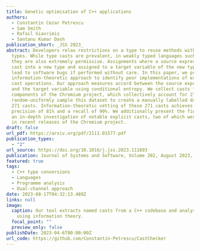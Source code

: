 ```yaml
---
title: Genetic optimisation of C++ applications
authors:
  - Constantin Cezar Petrescu
  - Sam Smith
  - Rafail Giavrimis
  - Santanu Kumar Dash
publication_short: _JSS 2023_
abstract: Developers relax restrictions on a type to reuse methods with other
  types. While type casts are prevalent, in weakly typed languages such as C++,
  they are also extremely permissive. Assignments where a source expression is
  cast into a new type and assigned to a target variable of the new type, can
  lead to software bugs if performed without care. In this paper, we propose an
  information-theoretic approach to identify poor implementations of explicit
  cast operations. Our approach measures accord between the source expression
  and the target variable using conditional entropy. We collect casts from 34
  components of the Chromium project, which collectively account for 27MLOC and
  random-uniformly sample this dataset to create a manually labelled dataset of
  271 casts. Information-theoretic vetting of these 271 casts achieves a peak
  precision of 81% and a recall of 90%. We additionally present the findings of
  an in-depth investigation of notable explicit casts, two of which were fixed
  in recent releases of the Chromium project.
draft: false
url_pdf: https://arxiv.org/pdf/2111.01577.pdf
publication_types:
  - "2"
url_source: https://doi.org/10.1016/j.jss.2023.111693
publication: Journal of Systems and Software, Volume 202, August 2023, 111693
featured: true
tags:
  - C++ type conversions
  - Languages
  - Programme analysis
  - Dual-channel approach
date: 2023-08-17T04:32:13.489Z
links: null
image:
  caption: Our tool extracts named casts from a C++ codebase and analyses them
    using information theory.
  focal_point: ""
  preview_only: false
publishDate: 2023-04-6T00:00:00Z
url_code: https://github.com/Constantin-Petrescu/CastChecker
---
```

